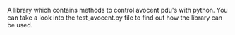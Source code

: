 A library which contains methods to control avocent pdu's with python. You can take a look into the test_avocent.py file to find out how the library can be used.